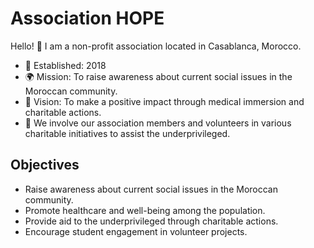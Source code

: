 # Association HOPE

Hello! 👋 I am a non-profit association located in Casablanca, Morocco.

- 📅 Established: 2018
- 🌍 Mission: To raise awareness about current social issues in the Moroccan community.
- 💪 Vision: To make a positive impact through medical immersion and charitable actions.
- 👥 We involve our association members and volunteers in various charitable initiatives to assist the underprivileged.

## Objectives

- Raise awareness about current social issues in the Moroccan community.
- Promote healthcare and well-being among the population.
- Provide aid to the underprivileged through charitable actions.
- Encourage student engagement in volunteer projects.
